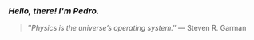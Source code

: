 ### *Hello, there! I'm Pedro.*
> ″*Physics is the universe’s operating system.*″
 — Steven R. Garman
